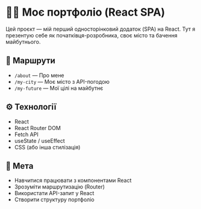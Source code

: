 # 🧑‍💻 Моє портфоліо (React SPA)

Цей проєкт — мій перший односторінковий додаток (SPA) на React. Тут я презентую себе як початківця-розробника, своє місто та бачення майбутнього.

## 🧭 Маршрути

- `/about` — Про мене
- `/my-city` — Моє місто з API-погодою
- `/my-future` — Мої цілі на майбутнє

## ⚙️ Технології

- React
- React Router DOM
- Fetch API
- useState / useEffect
- CSS (або інша стилізація)

## 📌 Мета

- Навчитися працювати з компонентами React
- Зрозуміти маршрутизацію (Router)
- Використати API-запит у React
- Створити структуру портфоліо
